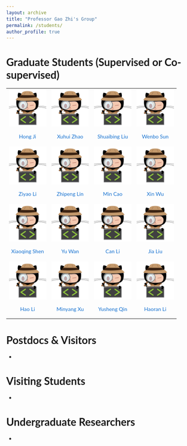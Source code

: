 ```yaml
---
layout: archive
title: "Professor Gao Zhi's Group"
permalink: /students/
author_profile: true
---
```


# Graduate Students (Supervised or Co-supervised)

<table width="100%" align="center" border="0" cellspacing="0" cellpadding="0">
    <tr>
        <td ><center><a href="https://gaozhinuswhu.com/students/hongji"><img src="..\images\students\default.jpg" width="100" ><p>Hong Ji</p></a></center></td>
        <td ><center><img src="../images/students/default.jpg" width="100" ><p><a link="https://gaozhinuswhu.com/students/xuhuizhao">Xuhui Zhao</a></p></center></td>
        <td ><center><img src="../images/students/default.jpg" width="100" ><p><a link="https://gaozhinuswhu.com/students/shuaibingliu">Shuaibing Liu</a></p></center></td>
        <td ><center><img src="../images/students/default.jpg" width="100" ><p><a link="https://gaozhinuswhu.com/students/wenbosun">Wenbo Sun</a></p></center></td>
    </tr>
    <tr>
        <td ><center><img src="../images/students/default.jpg" width="100" ><p><a link="https://gaozhinuswhu.com/students/ziyaoli">Ziyao Li</a></p></center></td>
        <td ><center><img src="../images/students/default.jpg" width="100" ><p><a link="https://gaozhinuswhu.com/students/zhipenglin">Zhipeng Lin</a></p></center></td>
        <td ><center><img src="../images/students/default.jpg" width="100" ><p><a link="https://gaozhinuswhu.com/students/mincao">Min Cao</a></p></center></td>
        <td ><center><img src="../images/students/default.jpg" width="100" ><p><a link="https://gaozhinuswhu.com/students/xinwu">Xin Wu</a></p></center></td>
    </tr>
    <tr>
        <td ><center><img src="../images/students/default.jpg" width="100" ><p><a link="https://gaozhinuswhu.com/students/xiaoqingshen">Xiaoqing Shen</a></p></center></td>
        <td ><center><img src="../images/students/default.jpg" width="100" ><p><a link="https://gaozhinuswhu.com/students/yuwan">Yu Wan</a></p></center></td>
        <td ><center><img src="../images/students/default.jpg" width="100" ><p><a link="https://gaozhinuswhu.com/students/canli">Can Li</a></p></center></td>
        <td ><center><img src="../images/students/default.jpg" width="100" ><p><a link="https://gaozhinuswhu.com/students/jialiu">Jia Liu</a></p></center></td>
    </tr>
    <tr>
        <td ><center><img src="../images/students/default.jpg" width="100" ><p><a link="https://gaozhinuswhu.com/students/haoli">Hao Li</a></p></center></td>
        <td ><center><img src="../images/students/default.jpg" width="100" ><p><a link="https://gaozhinuswhu.com/students/minyangxu">Minyang Xu</a></p></center></td>
        <td ><center><img src="../images/students/default.jpg" width="100" ><p><a link="https://gaozhinuswhu.com/students/yushengqin">Yusheng Qin</a></p></center></td>
        <td ><center><img src="../images/students/default.jpg" width="100" ><p><a link="https://gaozhinuswhu.com/students/haoranli">Haoran Li</a></p></center></td>
    </tr>
</table>
<!-- 
[Hong Ji](https://gaozhinuswhu.com/students/hongji)
[Xuhui Zhao](https://gaozhinuswhu.com/students/xuhuizhao)
[Shuaibing Liu](https://gaozhinuswhu.com/students/shuaibingliu)
[Wenbo Sun](https://gaozhinuswhu.com/students/wenbosun)
[Ziyao Li](https://gaozhinuswhu.com/students/ziyaoli)
[Zhipeng Lin](https://gaozhinuswhu.com/students/zhipenglin)
[Min Cao](https://gaozhinuswhu.com/students/mincao)
[Xin Wu](https://gaozhinuswhu.com/students/xinwu)
[Xiaoqing Shen](https://gaozhinuswhu.com/students/xiaoqingshen)
[Can Li](https://gaozhinuswhu.com/students/canli)
[Yu Wan](https://gaozhinuswhu.com/students/yuwan)
[Jia Liu](https://gaozhinuswhu.com/students/jialiu)
[Minyang Xu](https://gaozhinuswhu.com/students/minyangxu)
[Hao Li](https://gaozhinuswhu.com/students/haoli)
[Yusheng Qin](https://gaozhinuswhu.com/students/yushengqin) -->

# Postdocs & Visitors
-

# Visiting Students
-

# Undergraduate Researchers
-



<style type="text/css">
    /* Color scheme stolen from Sergey Karayev */
    a {
    color: #1772d0;
    text-decoration:none !important;
    }
    a:focus, a:hover {
    color: #f09228;
    text-decoration:none !important;
    }
    table,td,th,tr{
    	border:none !important;
    }
    body,td,th,tr,p,a {
    font-family: 'Lato', Verdana, Helvetica, sans-serif;
    }
    strong {
    font-family: 'Lato', Verdana, Helvetica, sans-serif;
    }
    heading {
    font-family: 'Lato', Verdana, Helvetica, sans-serif;
    }
    name {
    font-family: 'Lato', Verdana, Helvetica, sans-serif;
    }
    .one
    {
    width: 160px;
    height: 160px;
    position: relative;
    }
    .two
    {
    width: 160px;
    height: 160px;
    position: absolute;
    transition: opacity .2s ease-in-out;
    -moz-transition: opacity .2s ease-in-out;
    -webkit-transition: opacity .2s ease-in-out;
    }
    .fade {
     transition: opacity .2s ease-in-out;
     -moz-transition: opacity .2s ease-in-out;
     -webkit-transition: opacity .2s ease-in-out;
    }
    span.highlight {
        background-color: #ffffd0;
    }
</style>



